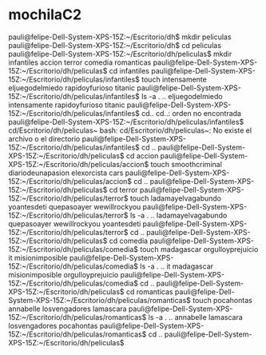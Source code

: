 # mochilaC2
pauli@felipe-Dell-System-XPS-15Z:~/Escritorio/dh$ mkdir peliculas
pauli@felipe-Dell-System-XPS-15Z:~/Escritorio/dh$ cd peliculas
pauli@felipe-Dell-System-XPS-15Z:~/Escritorio/dh/peliculas$ mkdir infantiles accion terror comedia romanticas
pauli@felipe-Dell-System-XPS-15Z:~/Escritorio/dh/peliculas$ cd infantiles
pauli@felipe-Dell-System-XPS-15Z:~/Escritorio/dh/peliculas/infantiles$ touch intensamente eljuegodelmiedo rapidoyfurioso titanic
pauli@felipe-Dell-System-XPS-15Z:~/Escritorio/dh/peliculas/infantiles$ ls -a
.  ..  eljuegodelmiedo  intensamente  rapidoyfurioso  titanic
pauli@felipe-Dell-System-XPS-15Z:~/Escritorio/dh/peliculas/infantiles$ cd..
cd..: orden no encontrada
pauli@felipe-Dell-System-XPS-15Z:~/Escritorio/dh/peliculas/infantiles$ cd/Escritorio/dh/peliculas~
bash: cd/Escritorio/dh/peliculas~: No existe el archivo o el directorio
pauli@felipe-Dell-System-XPS-15Z:~/Escritorio/dh/peliculas/infantiles$ cd ..
pauli@felipe-Dell-System-XPS-15Z:~/Escritorio/dh/peliculas$ cd accion
pauli@felipe-Dell-System-XPS-15Z:~/Escritorio/dh/peliculas/accion$ touch smoothcriminal diariodeunapasion elexorcista cars
pauli@felipe-Dell-System-XPS-15Z:~/Escritorio/dh/peliculas/accion$ cd ..
pauli@felipe-Dell-System-XPS-15Z:~/Escritorio/dh/peliculas$ cd terror
pauli@felipe-Dell-System-XPS-15Z:~/Escritorio/dh/peliculas/terror$ touch ladamayelvagabundo yoantesdeti quepasoayer wewillrockyou
pauli@felipe-Dell-System-XPS-15Z:~/Escritorio/dh/peliculas/terror$ ls -a
.  ..  ladamayelvagabundo  quepasoayer  wewillrockyou  yoantesdeti
pauli@felipe-Dell-System-XPS-15Z:~/Escritorio/dh/peliculas/terror$ cd ..
pauli@felipe-Dell-System-XPS-15Z:~/Escritorio/dh/peliculas$ cd comedia
pauli@felipe-Dell-System-XPS-15Z:~/Escritorio/dh/peliculas/comedia$ touch madagascar orgulloyprejuicio it misionimposible
pauli@felipe-Dell-System-XPS-15Z:~/Escritorio/dh/peliculas/comedia$ ls -a
.  ..  it  madagascar  misionimposible  orgulloyprejuicio
pauli@felipe-Dell-System-XPS-15Z:~/Escritorio/dh/peliculas/comedia$ cd ..
pauli@felipe-Dell-System-XPS-15Z:~/Escritorio/dh/peliculas$ cd romanticas
pauli@felipe-Dell-System-XPS-15Z:~/Escritorio/dh/peliculas/romanticas$ touch pocahontas annabelle losvengadores lamascara
pauli@felipe-Dell-System-XPS-15Z:~/Escritorio/dh/peliculas/romanticas$ ls -a
.  ..  annabelle  lamascara  losvengadores  pocahontas
pauli@felipe-Dell-System-XPS-15Z:~/Escritorio/dh/peliculas/romanticas$ cd ..
pauli@felipe-Dell-System-XPS-15Z:~/Escritorio/dh/peliculas$ 

